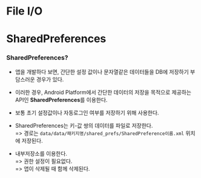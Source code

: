 # File I/O



# SharedPreferences

### SharedPreferences?
  - 앱을 개발하다 보면, 간단한 설정 값이나 문자열같은 데이터들을 DB에 저장하기 부담스러운 경우가 있다.
  
  - 이러한 경우, Android Platform에서 간단한 데이터의 저장을 목적으로 제공하는 API인 **SharedPreferences**를 이용한다.
  
  - 보통 초기 설정값이나 자동로그인 여부를 저장하기 위해 사용한다.
  
  - SharedPreferences는 키-값 쌍의 데이터를 파일로 저장한다. \
    => 경로는 ```data/data/패키지명/shared_prefs/SharedPreference이름.xml``` 위치에 저장된다.
  
  - 내부저장소를 이용한다.\
    => 권한 설정이 필요없다.\
    => 앱이 삭제될 때 함께 삭제된다.

